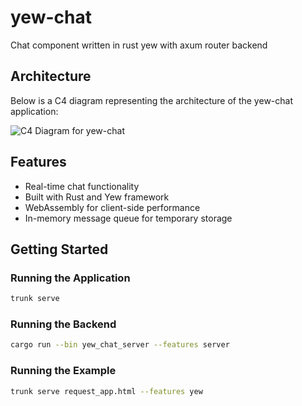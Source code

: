 # yew-chat
Chat component written in rust yew with axum router backend

## Architecture

Below is a C4 diagram representing the architecture of the yew-chat application:

![C4 Diagram for yew-chat](https://www.plantuml.com/plantuml/proxy?src=https://raw.githubusercontent.com/chriamue/yew-chat/main/yew_chat.puml)

## Features

- Real-time chat functionality
- Built with Rust and Yew framework
- WebAssembly for client-side performance
- In-memory message queue for temporary storage

## Getting Started

### Running the Application

```bash
trunk serve
```

### Running the Backend

```bash
cargo run --bin yew_chat_server --features server
```

### Running the Example

```bash
trunk serve request_app.html --features yew
```
